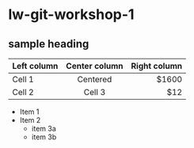 # lw-git-workshop-1

## sample heading

| Left column | Center column | Right column |
|:------------|:-------------:|-------------:|
| Cell 1      |   Centered    |        $1600 |
| Cell 2      |    Cell 3     |          $12 |


* Item 1
* Item 2
    * item 3a
    * item 3b
